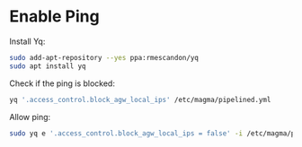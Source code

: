# Enable Ping 

Install Yq:
```bash
sudo add-apt-repository --yes ppa:rmescandon/yq
sudo apt install yq
```

Check if the ping is blocked:
```bash
yq '.access_control.block_agw_local_ips' /etc/magma/pipelined.yml
```

Allow ping:
```bash
sudo yq e '.access_control.block_agw_local_ips = false' -i /etc/magma/pipelined.yml
```

